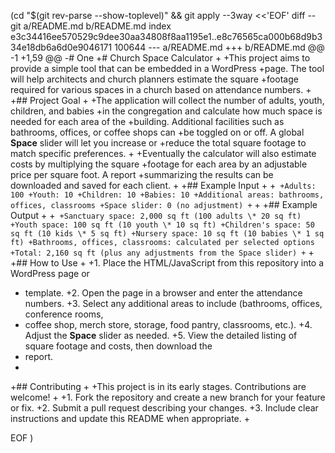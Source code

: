  (cd "$(git rev-parse --show-toplevel)" && git apply --3way <<'EOF' 
diff --git a/README.md b/README.md
index e3c34416ee570529c9dee30aa34808f8aa1195e1..e8c76565ca000b68d9b334e18db6a6d0e9046171 100644
--- a/README.md
+++ b/README.md
@@ -1 +1,59 @@
-# One
+# Church Space Calculator
+
+This project aims to provide a simple tool that can be embedded in a WordPress
+page. The tool will help architects and church planners estimate the square
+footage required for various spaces in a church based on attendance numbers.
+
+## Project Goal
+
+The application will collect the number of adults, youth, children, and babies
+in the congregation and calculate how much space is needed for each area of the
+building. Additional facilities such as bathrooms, offices, or coffee shops can
+be toggled on or off. A global **Space** slider will let you increase or
+reduce the total square footage to match specific preferences.
+
+Eventually the calculator will also estimate costs by multiplying the square
+footage for each area by an adjustable price per square foot. A report
+summarizing the results can be downloaded and saved for each client.
+
+## Example Input
+
+```
+Adults: 100
+Youth: 10
+Children: 10
+Babies: 10
+Additional areas: bathrooms, offices, classrooms
+Space slider: 0 (no adjustment)
+```
+
+## Example Output
+
+```
+Sanctuary space: 2,000 sq ft (100 adults \* 20 sq ft)
+Youth space: 100 sq ft (10 youth \* 10 sq ft)
+Children's space: 50 sq ft (10 kids \* 5 sq ft)
+Nursery space: 10 sq ft (10 babies \* 1 sq ft)
+Bathrooms, offices, classrooms: calculated per selected options
+Total: 2,160 sq ft (plus any adjustments from the Space slider)
+```
+
+## How to Use
+
+1. Place the HTML/JavaScript from this repository into a WordPress page or
+   template.
+2. Open the page in a browser and enter the attendance numbers.
+3. Select any additional areas to include (bathrooms, offices, conference rooms,
+   coffee shop, merch store, storage, food pantry, classrooms, etc.).
+4. Adjust the **Space** slider as needed.
+5. View the detailed listing of square footage and costs, then download the
+   report.
+
+## Contributing
+
+This project is in its early stages. Contributions are welcome!
+
+1. Fork the repository and create a new branch for your feature or fix.
+2. Submit a pull request describing your changes.
+3. Include clear instructions and update this README when appropriate.
+
 
EOF
)